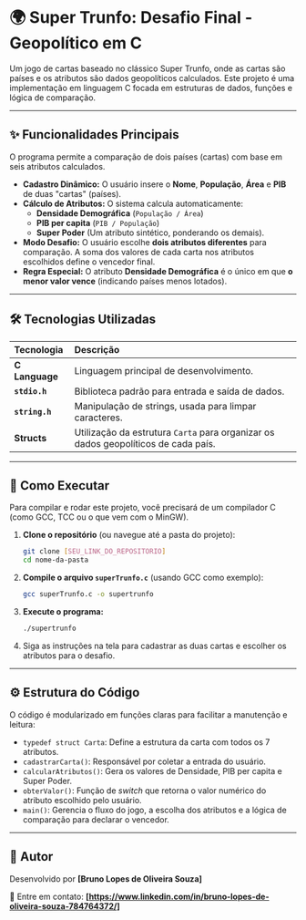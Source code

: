 # 🌍 Super Trunfo: Desafio Final - Geopolítico em C

Um jogo de cartas baseado no clássico Super Trunfo, onde as cartas são países e os atributos são dados geopolíticos calculados. Este projeto é uma implementação em linguagem C focada em estruturas de dados, funções e lógica de comparação.

---

## ✨ Funcionalidades Principais

O programa permite a comparação de dois países (cartas) com base em seis atributos calculados.

- **Cadastro Dinâmico:** O usuário insere o **Nome**, **População**, **Área** e **PIB** de duas "cartas" (países).
- **Cálculo de Atributos:** O sistema calcula automaticamente:
    - **Densidade Demográfica** (`População / Área`)
    - **PIB per capita** (`PIB / População`)
    - **Super Poder** (Um atributo sintético, ponderando os demais).
- **Modo Desafio:** O usuário escolhe **dois atributos diferentes** para comparação. A soma dos valores de cada carta nos atributos escolhidos define o vencedor final.
- **Regra Especial:** O atributo **Densidade Demográfica** é o único em que **o menor valor vence** (indicando países menos lotados).

---

## 🛠️ Tecnologias Utilizadas

| Tecnologia | Descrição |
| :--- | :--- |
| **C Language** | Linguagem principal de desenvolvimento. |
| **`stdio.h`** | Biblioteca padrão para entrada e saída de dados. |
| **`string.h`** | Manipulação de strings, usada para limpar caracteres. |
| **Structs** | Utilização da estrutura `Carta` para organizar os dados geopolíticos de cada país. |

---

## 🚀 Como Executar

Para compilar e rodar este projeto, você precisará de um compilador C (como GCC, TCC ou o que vem com o MinGW).

1.  **Clone o repositório** (ou navegue até a pasta do projeto):
    ```bash
    git clone [SEU_LINK_DO_REPOSITORIO]
    cd nome-da-pasta
    ```
2.  **Compile o arquivo `superTrunfo.c`** (usando GCC como exemplo):
    ```bash
    gcc superTrunfo.c -o supertrunfo
    ```
3.  **Execute o programa:**
    ```bash
    ./supertrunfo
    ```
4.  Siga as instruções na tela para cadastrar as duas cartas e escolher os atributos para o desafio.

---

## ⚙️ Estrutura do Código

O código é modularizado em funções claras para facilitar a manutenção e leitura:

- `typedef struct Carta`: Define a estrutura da carta com todos os 7 atributos.
- `cadastrarCarta()`: Responsável por coletar a entrada do usuário.
- `calcularAtributos()`: Gera os valores de Densidade, PIB per capita e Super Poder.
- `obterValor()`: Função de *switch* que retorna o valor numérico do atributo escolhido pelo usuário.
- `main()`: Gerencia o fluxo do jogo, a escolha dos atributos e a lógica de comparação para declarar o vencedor.

---

## 👤 Autor

Desenvolvido por **[Bruno Lopes de Oliveira Souza]**

📧 Entre em contato: **[https://www.linkedin.com/in/bruno-lopes-de-oliveira-souza-784764372/]**
